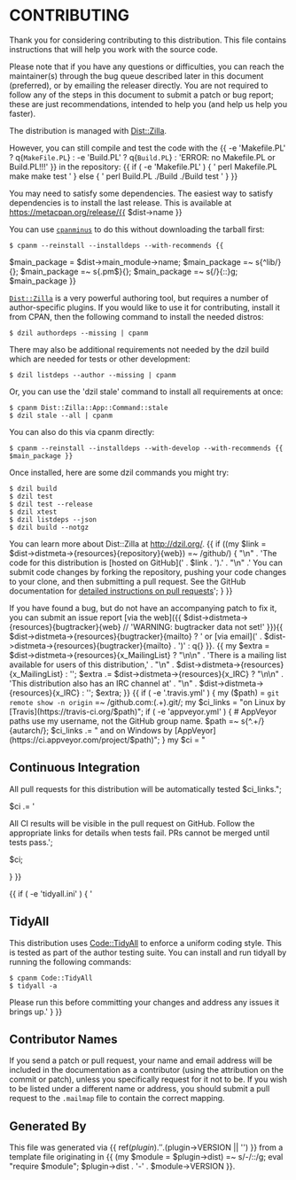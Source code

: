 # CONTRIBUTING

Thank you for considering contributing to this distribution. This file
contains instructions that will help you work with the source code.

Please note that if you have any questions or difficulties, you can reach the
maintainer(s) through the bug queue described later in this document
(preferred), or by emailing the releaser directly. You are not required to
follow any of the steps in this document to submit a patch or bug report;
these are just recommendations, intended to help you (and help us help you
faster).

The distribution is managed with
[Dist::Zilla](https://metacpan.org/release/Dist-Zilla).

However, you can still compile and test the code with the
{{ -e 'Makefile.PL' ? q{`MakeFile.PL`} : -e 'Build.PL' ? q{`Build.PL`} : 'ERROR: no Makefile.PL or Build.PL!!!' }}
in the repository:
{{ if ( -e 'Makefile.PL' ) {
'
    perl Makefile.PL
    make
    make test
'
} else {
'
    perl Build.PL
    ./Build
    ./Build test
'
} }}

You may need to satisfy some dependencies. The easiest way to satisfy
dependencies is to install the last release. This is available at
https://metacpan.org/release/{{ $dist->name }}

You can use [`cpanminus`](https://metacpan.org/pod/App::cpanminus) to do this
without downloading the tarball first:

    $ cpanm --reinstall --installdeps --with-recommends {{
  $main_package = $dist->main_module->name;
  $main_package =~ s{^lib/}{};
  $main_package =~ s{\.pm$}{};
  $main_package =~ s{/}{::}g;
  $main_package
}}

[`Dist::Zilla`](https://metacpan.org/pod/Dist::Zilla) is a very powerful
authoring tool, but requires a number of author-specific plugins. If you would
like to use it for contributing, install it from CPAN, then the following
command to install the needed distros:

    $ dzil authordeps --missing | cpanm

There may also be additional requirements not needed by the dzil build which
are needed for tests or other development:

    $ dzil listdeps --author --missing | cpanm

Or, you can use the 'dzil stale' command to install all requirements at once:

    $ cpanm Dist::Zilla::App::Command::stale
    $ dzil stale --all | cpanm

You can also do this via cpanm directly:

    $ cpanm --reinstall --installdeps --with-develop --with-recommends {{ $main_package }}

Once installed, here are some dzil commands you might try:

    $ dzil build
    $ dzil test
    $ dzil test --release
    $ dzil xtest
    $ dzil listdeps --json
    $ dzil build --notgz

You can learn more about Dist::Zilla at http://dzil.org/.
{{
if ((my $link = $dist->distmeta->{resources}{repository}{web}) =~ /github/) {
"\n" . 'The code for this distribution is [hosted on GitHub](' . $link . ').'
. "\n" .'
You can submit code changes by forking the repository, pushing your code
changes to your clone, and then submitting a pull request. See the GitHub
documentation for [detailed instructions on pull
requests](https://help.github.com/articles/creating-a-pull-request)'; }
}}

If you have found a bug, but do not have an accompanying patch to fix it, you
can submit an issue report [via the web]({{ $dist->distmeta->{resources}{bugtracker}{web} // 'WARNING: bugtracker data not set!' }}){{ $dist->distmeta->{resources}{bugtracker}{mailto} ? ' or [via email](' . $dist->distmeta->{resources}{bugtracker}{mailto} . ')' : q{} }}.
{{
my $extra = $dist->distmeta->{resources}{x_MailingList}
    ? "\n\n" . 'There is a mailing list available for users of this distribution,' . "\n" . $dist->distmeta->{resources}{x_MailingList}
    : '';
$extra .= $dist->distmeta->{resources}{x_IRC}
    ? "\n\n" . 'This distribution also has an IRC channel at' . "\n" . $dist->distmeta->{resources}{x_IRC}
    : '';
$extra;
}}
{{ if ( -e '.travis.yml' ) {
    my ($path) = `git remote show -n origin` =~ /github\.com:(.+)\.git/;
    my $ci_links = "on Linux by [Travis](https://travis-ci.org/$path)";
    if ( -e 'appveyor.yml' ) {
        # AppVeyor paths use my username, not the GitHub group name.
        $path =~ s{^.+/}{autarch/};
        $ci_links .= " and on Windows by [AppVeyor](https://ci.appveyor.com/project/$path)";
    }
    my $ci = "
## Continuous Integration

All pull requests for this distribution will be automatically tested
$ci_links.";

$ci .= '

All CI results will be visible in the pull request on GitHub. Follow the
appropriate links for details when tests fail. PRs cannot be merged until tests
pass.';

$ci;

} }}

{{ if ( -e 'tidyall.ini' ) {
'
## TidyAll

This distribution uses
[Code::TidyAll](https://metacpan.org/release/Code-TidyAll) to enforce a
uniform coding style. This is tested as part of the author testing suite. You
can install and run tidyall by running the following commands:

    $ cpanm Code::TidyAll
    $ tidyall -a

Please run this before committing your changes and address any issues it
brings up.'
} }}

## Contributor Names

If you send a patch or pull request, your name and email address will be
included in the documentation as a contributor (using the attribution on the
commit or patch), unless you specifically request for it not to be. If you
wish to be listed under a different name or address, you should submit a pull
request to the `.mailmap` file to contain the correct mapping.

## Generated By

This file was generated via {{ ref($plugin) . ' ' . ($plugin->VERSION || '<self>') }} from a
template file originating in {{
    (my $module = $plugin->dist) =~ s/-/::/g;
    eval "require $module";
    $plugin->dist . '-' . $module->VERSION
}}.
